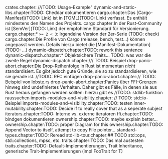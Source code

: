crates.chapter:    ///TODO: Usage-Example"
dynamic-and-static-libs.chapter:TODO: Cheddar dokumentieren
cargo.chapter:Das [Cargo-Manifest](TODO: Link) ist in [TOML](TODO: Link) verfasst. Es enthält mindestens den Namen des Projekts.
cargo.chapter:In der Rust-Community ist [SemVer](TODO: Link) der empfohlene Standard für Versionierung.
cargo.chapter:* `>= 2 < 3`: Irgendeine Version der 2er-Serie (TODO: check)
cargo.chapter:Die Profile von Cargo (release, bench, test...) können angepasst werden. Details hierzu bietet die [Manifest-Dokumentation](TODO: ...)
dynamic-dispatch.chapter:TODO: rework this sentence
dynamic-dispatch.chapter:* Objektsichere Traits... TODO: was war die zweite Regel
dynamic-dispatch.chapter:/// TODO: Beispiel
drop-panic-abort.chapter:Die Drop-Reihenfolge in Rust ist momentan _nicht_ standardisiert. Es gibt jedoch gute Gründe, sie so zu standardisieren, wie sie gerade ist. //TODO: RFC einfügen
drop-panic-abort.chapter:// TODO: Beispiel von lobste.rs
drop-panic-abort.chapter:Panics über FFI-Grenzen hinweg sind undefiniertes Verhalten. Daher gibt es Fälle, in denen sie aus Rust heraus gefangen werden sollten: hierzu gibt es //TODO: stdlib-funktion raussuchen
imports-modules-and-visibility.chapter:    // TODO: std::io-Beispiel
imports-modules-and-visibility.chapter:TODO: testen
inner-mutability.chapter:TODO: Decide if to really cover that as a seperate subject
iterators.chapter:TODO: Interne vs. externe iteratoren
ffi.chapter:TODO: bindgen dokumentieren
ownership.chapter:TODO: maybe explain better...
ownership.chapter:TODO: proper Diagram for this
ownership.chapter:TODO: Append Vector to itself, attempt to copy File pointer...
standard-types.chapter:TODO: Reread
std-lib-tour.chapter:## TODO std::ops, std::collections, mpsc, etc.
traits.chapter:TODO: Das mal austesten 
traits.chapter:TODO: Default-Implementierungen, Trait Inheritance, generische Trait-Implementierungen (impl FooTrait for T)
